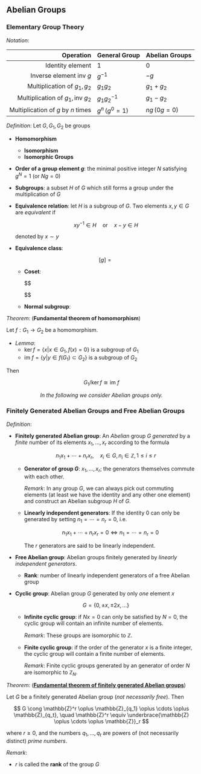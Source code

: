 ## Abelian Groups

### Elementary Group Theory

*Notation*:

<center>

|Operation|General Group|Abelian Groups|
|-:|:-|:-|
|Identity element|$1$|$0$|
|Inverse element $\text{inv }g$|$g^{-1}$| $-g$|
|Multiplication of $g_1, g_2$|$g_1 g_2$|$g_1 + g_2$|
|Multiplication of $g_1, \text{inv }g_2$|$g_1 g_2^{-1}$|$g_1 - g_2$|
|Multiplication of $g$ by $n$ times|$g^n \,(g^0 = 1)$|$n g \,(0 g = 0)$

</center>

*Definition*: Let $G, G_1, G_2$ be groups

- **Homomorphism**
    - **Isomorphism**
    - **Isomorphic Groups**

- **Order of a group element $g$**: the minimal positive integer $N$ satisfying $g^N = 1$ (or $N g = 0$)

- **Subgroups**: a subset $H$ of $G$ which still forms a group under the multiplication of $G$

- **Equivalence relation**: let $H$ is a subgroup of $G$. Two elements $x, y \in G$ are *equivalent* if
    
    $$
    x y^{-1} \in H
    \quad \text{or} \quad
    x - y \in H
    $$

    denoted by $x \sim y$

- **Equivalence class**: 
    
    $$
    [g] = {}
    $$
    - **Coset**:

        $$

        $$
    - **Normal subgroup**: 

*Theorem*: (**Fundamental theorem of homomorphism**)

Let $f: G_1 \rightarrow G_2$ be a homomorphism. 

- *Lemma*:
    - $\ker{f} = \{x|x\in G_1, f(x) = 0\}$ is a subgroup of $G_1$
    - $\text{im }f = \{y|y \in f(G_1) \subset G_2\}$ is a subgroup of $G_2$

Then

$$G_1 / \ker{f} \cong \text{im }f$$

<center><i>In the following we consider Abelian groups only.</i></center>

### Finitely Generated Abelian Groups and Free Abelian Groups

*Definition*: 

- **Finitely generated Abelian group**: An *Abelian* group $G$ *generated* by a *finite* number of its elements $x_1, ..., x_r$ according to the formula

    $$
    n_1 x_1 + \cdots + n_r x_r ,\quad 
    x_i \in G, n_i \in \mathbb{Z}, 1 \le i \le r
    $$

    - **Generator of group $G$**: $x_1, ..., x_r$; the generators themselves commute with each other.

        *Remark*: In any group $G$, we can always pick out commuting elements (at least we have the identity and any other one element) and construct an Abelian subgroup $H$ of $G$.

    - **Linearly independent generators**: If the identity 0 can only be generated by setting $n_1 = \cdots = n_r = 0$, i.e.

        $$
        n_1 x_1 + \cdots + n_r x_r = 0 
        \Leftrightarrow
        n_1 = \cdots = n_r = 0
        $$

        The $r$ generators are said to be linearly independent.

- **Free Abelian group**: Abelian groups finitely generated by *linearly independent generators*.
    
    - **Rank**: number of linearly independent generators of a free Abelian group

- **Cyclic group**: Abelian group $G$ generated by only *one* element $x$
    
    $$
    G = \{0, \pm x, \pm 2x, ...\}
    $$

    - **Infinite cyclic group**: if $N x = 0$ can only be satisfied by $N = 0$, the cyclic group will contain an infinite number of elements. 

        *Remark*: These groups are isomorphic to $\mathbb{Z}$.

    - **Finite cyclic group**: if the order of the generator $x$ is a finite integer, the cyclic group will contain a finite number of elements. 

        *Remark*: Finite cyclic groups generated by an generator of order $N$ are isomorphic to $\mathbb{Z}_N$.

*Theorem*: (**[Fundamental theorem of finitely generated Abelian groups][wikilink]**)

[wikilink]: https://en.wikipedia.org/wiki/Finitely_generated_abelian_group#Classification

Let $G$ be a finitely generated Abelian group (*not necessarily free*). Then

$$
G \cong 
\mathbb{Z}^r \oplus \mathbb{Z}_{q_1} \oplus \cdots \oplus \mathbb{Z}_{q_t}, \quad
\mathbb{Z}^r \equiv \underbrace{\mathbb{Z} \oplus \cdots \oplus \mathbb{Z}}_r
$$

where $r \ge 0$, and the numbers $q_1, ..., q_t$ are powers of (not necessarily distinct) *prime numbers*.

*Remark*: 

- $r$ is called the **rank** of the group $G$


